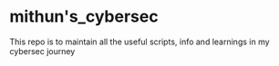 # mithun's_cybersec
This repo is to maintain all the useful scripts, info and learnings in my cybersec journey
